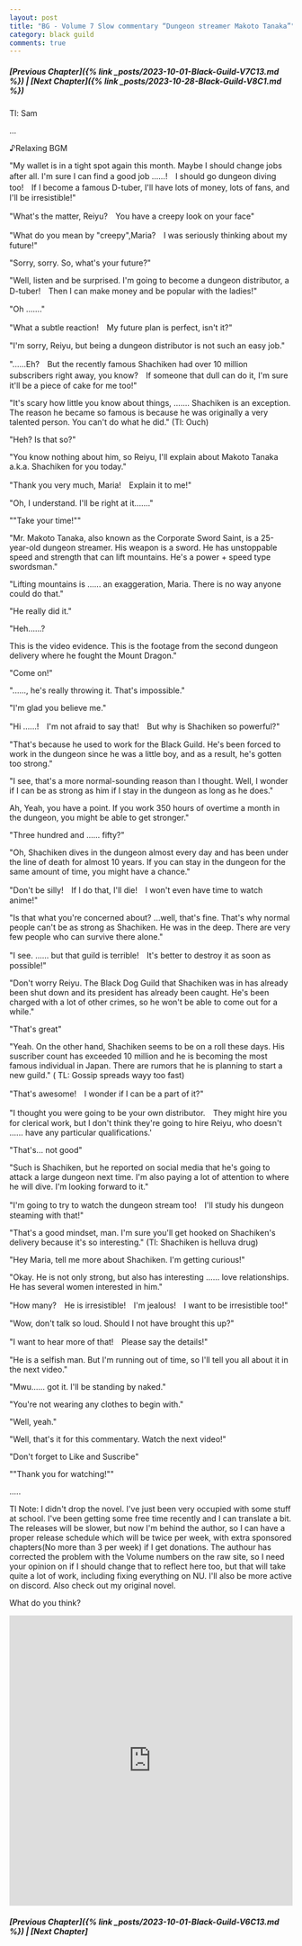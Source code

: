```yaml
---
layout: post
title: "BG - Volume 7 Slow commentary “Dungeon streamer Makoto Tanaka”"
category: black guild
comments: true
---
```


##### [Previous Chapter]({% link _posts/2023-10-01-Black-Guild-V7C13.md %}) \| [Next Chapter]({% link _posts/2023-10-28-Black-Guild-V8C1.md %})



Tl: Sam

…


♪Relaxing BGM

"My wallet is in a tight spot again this month. Maybe I should change jobs after all. I'm sure I can find a good job ......!　I should go dungeon diving too!　If I become a famous D-tuber, I'll have lots of money, lots of fans, and I'll be irresistible!"

"What's the matter, Reiyu?　You have a creepy look on your face"

"What do you mean by "creepy",Maria?　I was seriously thinking about my future!"

"Sorry, sorry. So, what's your future?" <!--more-->

"Well, listen and be surprised. I'm going to become a dungeon distributor, a D-tuber!　Then I can make money and be popular with the ladies!"

"Oh ......."

"What a subtle reaction!　My future plan is perfect, isn't it?"

"I'm sorry, Reiyu, but being a dungeon distributor is not such an easy job."

"......Eh?　But the recently famous Shachiken had over 10 million subscribers right away, you know?　If someone that dull can do it, I'm sure it'll be a piece of cake for me too!"

"It's scary how little you know about things, ....... Shachiken is an exception. The reason he became so famous is because he was originally a very talented person. You can't do what he did." (Tl: Ouch)

"Heh? Is that so?"

"You know nothing about him, so Reiyu, I'll explain about Makoto Tanaka a.k.a. Shachiken for you today."

"Thank you very much, Maria!　Explain it to me!"

"Oh, I understand. I'll be right at it......."

""Take your time!""



"Mr. Makoto Tanaka, also known as the Corporate Sword Saint, is a 25-year-old dungeon streamer. His weapon is a sword. He has unstoppable speed and strength that can lift mountains. He's a power + speed type swordsman." 

"Lifting mountains is ...... an exaggeration, Maria. There is no way anyone could do that."

"He really did it."

"Heh......?

This is the video evidence. This is the footage from the second dungeon delivery where he fought the Mount Dragon."

"Come on!"

"......, he's really throwing it. That's impossible."

"I'm glad you believe me."

"Hi ......!　I'm not afraid to say that!　But why is Shachiken so powerful?"

"That's because he used to work for the Black Guild. He's been forced to work in the dungeon since he was a little boy, and as a result, he's gotten too strong."

"I see, that's a more normal-sounding reason than I thought. Well, I wonder if I can be as strong as him if I stay in the dungeon as long as he does."

Ah, Yeah, you have a point. If you work 350 hours of overtime a month in the dungeon, you might be able to get stronger."

"Three hundred and ...... fifty?"

"Oh, Shachiken dives in the dungeon almost every day and has been under the line of death for almost 10 years. If you can stay in the dungeon for the same amount of time, you might have a chance."

"Don't be silly!　If I do that, I'll die!　I won't even have time to watch anime!"

"Is that what you're concerned about? ...well, that's fine. That's why normal people can't be as strong as Shachiken. He was in the deep. There are very few people who can survive there alone."


"I see. ...... but that guild is terrible!　It's better to destroy it as soon as possible!"

"Don't worry Reiyu. The Black Dog Guild that Shachiken was in has already been shut down and its president has already been caught. He's been charged with a lot of other crimes, so he won't be able to come out for a while."

"That's great"

"Yeah. On the other hand, Shachiken seems to be on a roll these days. His suscriber count has exceeded 10 million and he is becoming the most famous individual in Japan. There are rumors that he is planning to start a new guild." (
TL: Gossip spreads wayy too fast)


"That's awesome!　I wonder if I can be a part of it?"

"I thought you were going to be your own distributor.　They might hire you for clerical work, but I don't think they're going to hire Reiyu, who doesn't ...... have any particular qualifications.'

"That's... not good"

"Such is Shachiken, but he reported on social media that he's going to attack a large dungeon next time. I'm also paying a lot of attention to where he will dive. I'm looking forward to it."

"I'm going to try to watch the dungeon stream too!　I'll study his dungeon steaming with that!"

"That's a good mindset, man. I'm sure you'll get hooked on Shachiken's delivery because it's so interesting." (Tl: Shachiken is helluva drug)

"Hey Maria, tell me more about Shachiken. I'm getting curious!"

"Okay. He is not only strong, but also has interesting ...... love relationships. He has several women interested in him."

"How many?　He is irresistible!　I'm jealous!　I want to be irresistible too!"

"Wow, don't talk so loud. Should I not have brought this up?"

"I want to hear more of that!　Please say the details!"

"He is a selfish man. But I'm running out of time, so I'll tell you all about it in the next video."

"Mwu...... got it. I'll be standing by naked."

"You're not wearing any clothes to begin with."

"Well, yeah." 

"Well, that's it for this commentary. Watch the next video!"

"Don't forget to Like and Suscribe"

""Thank you for watching!""



.....

Tl Note: I didn't drop the novel. I've just been very occupied with some stuff at school. I've been getting some free time recently and I can translate a bit. The releases will be slower, but now I'm behind the author, so I can have a proper release schedule which will be twice per week, with extra sponsored chapters(No more than 3 per week) if I get donations. The authour has corrected the problem with the Volume numbers on the raw site, so I need your opinion on if I should change that to reflect here too, but that will take quite a lot of work, including fixing everything on NU. I'll also be more active on discord. Also check out my original novel.

What do you think?

<div class="strawpoll-embed" id="strawpoll_40Zmq70BwZa" style="height: 516px; max-width: 640px; width: 100%; margin: 0 auto; display: flex; flex-direction: column;"><iframe title="StrawPoll Embed" id="strawpoll_iframe_40Zmq70BwZa" src="https://strawpoll.com/embed/40Zmq70BwZa" style="position: static; visibility: visible; display: block; width: 100%; flex-grow: 1;" frameborder="0" allowfullscreen allowtransparency>Loading...</iframe><script async src="https://cdn.strawpoll.com/dist/widgets.js" charset="utf-8"></script></div>


##### [Previous Chapter]({% link _posts/2023-10-01-Black-Guild-V6C13.md %}) \| [Next Chapter]
